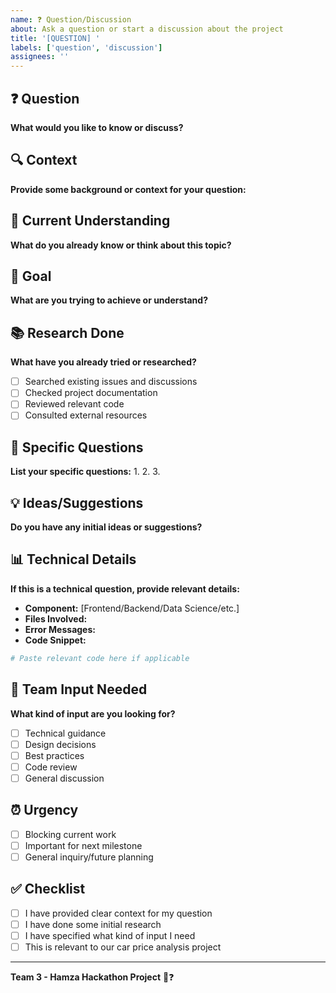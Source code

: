 ```yaml
---
name: ❓ Question/Discussion
about: Ask a question or start a discussion about the project
title: '[QUESTION] '
labels: ['question', 'discussion']
assignees: ''
---
```


## ❓ Question
**What would you like to know or discuss?**

## 🔍 Context
**Provide some background or context for your question:**

## 💭 Current Understanding
**What do you already know or think about this topic?**

## 🎯 Goal
**What are you trying to achieve or understand?**

## 📚 Research Done
**What have you already tried or researched?**
- [ ] Searched existing issues and discussions
- [ ] Checked project documentation
- [ ] Reviewed relevant code
- [ ] Consulted external resources

## 🤔 Specific Questions
**List your specific questions:**
1. 
2. 
3. 

## 💡 Ideas/Suggestions
**Do you have any initial ideas or suggestions?**

## 📊 Technical Details
**If this is a technical question, provide relevant details:**
- **Component:** [Frontend/Backend/Data Science/etc.]
- **Files Involved:** 
- **Error Messages:** 
- **Code Snippet:** 

```python
# Paste relevant code here if applicable
```

## 👥 Team Input Needed
**What kind of input are you looking for?**
- [ ] Technical guidance
- [ ] Design decisions
- [ ] Best practices
- [ ] Code review
- [ ] General discussion

## ⏰ Urgency
- [ ] Blocking current work
- [ ] Important for next milestone
- [ ] General inquiry/future planning

## ✅ Checklist
- [ ] I have provided clear context for my question
- [ ] I have done some initial research
- [ ] I have specified what kind of input I need
- [ ] This is relevant to our car price analysis project

---
**Team 3 - Hamza Hackathon Project** 🚗❓